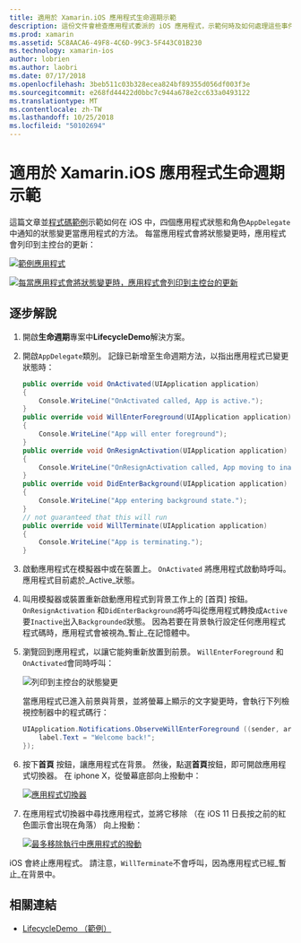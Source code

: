 ```yaml
---
title: 適用於 Xamarin.iOS 應用程式生命週期示範
description: 這份文件會檢查應用程式委派的 iOS 應用程式，示範何時及如何處理這些事件所處理的各種生命週期事件。
ms.prod: xamarin
ms.assetid: 5C8AACA6-49F8-4C6D-99C3-5F443C01B230
ms.technology: xamarin-ios
author: lobrien
ms.author: laobri
ms.date: 07/17/2018
ms.openlocfilehash: 3beb511c03b328ecea824bf89355d056df003f3e
ms.sourcegitcommit: e268fd44422d0bbc7c944a678e2cc633a0493122
ms.translationtype: MT
ms.contentlocale: zh-TW
ms.lasthandoff: 10/25/2018
ms.locfileid: "50102694"
---
```

# <a name="application-lifecycle-demo-for-xamarinios"></a>適用於 Xamarin.iOS 應用程式生命週期示範

這篇文章並[程式碼範例](https://developer.xamarin.com/samples/monotouch/LifecycleDemo/)示範如何在 iOS 中，四個應用程式狀態和角色`AppDelegate`中通知的狀態變更當應用程式的方法。 每當應用程式會將狀態變更時，應用程式會列印到主控台的更新：

[![](application-lifecycle-demo-images/image3-sml.png "範例應用程式")](application-lifecycle-demo-images/image3.png#lightbox)

[![](application-lifecycle-demo-images/image4.png "每當應用程式會將狀態變更時，應用程式會列印到主控台的更新")](application-lifecycle-demo-images/image4.png#lightbox)

## <a name="walkthrough"></a>逐步解說

1. 開啟**生命週期**專案中**LifecycleDemo**解決方案。
1. 開啟`AppDelegate`類別。 記錄已新增至生命週期方法，以指出應用程式已變更狀態時：

    ```csharp
    public override void OnActivated(UIApplication application)
    {
        Console.WriteLine("OnActivated called, App is active.");
    }
    public override void WillEnterForeground(UIApplication application)
    {
        Console.WriteLine("App will enter foreground");
    }
    public override void OnResignActivation(UIApplication application)
    {
        Console.WriteLine("OnResignActivation called, App moving to inactive state.");
    }
    public override void DidEnterBackground(UIApplication application)
    {
        Console.WriteLine("App entering background state.");
    }
    // not guaranteed that this will run
    public override void WillTerminate(UIApplication application)
    {
        Console.WriteLine("App is terminating.");
    }
    ```

1. 啟動應用程式在模擬器中或在裝置上。 `OnActivated` 將應用程式啟動時呼叫。 應用程式目前處於_Active_狀態。
1. 叫用模擬器或裝置重新啟動應用程式到背景工作上的 [首頁] 按鈕。 `OnResignActivation` 和`DidEnterBackground`將呼叫從應用程式轉換成`Active`要`Inactive`出入`Backgrounded`狀態。 因為若要在背景執行設定任何應用程式程式碼時，應用程式會被視為_暫止_在記憶體中。
1. 瀏覽回到應用程式，以讓它能夠重新放置到前景。 `WillEnterForeground` 和`OnActivated`會同時呼叫：

    ![](application-lifecycle-demo-images/image4.png "列印到主控台的狀態變更")

    當應用程式已進入前景與背景，並將螢幕上顯示的文字變更時，會執行下列檢視控制器中的程式碼行：

    ```csharp
    UIApplication.Notifications.ObserveWillEnterForeground ((sender, args) => {
        label.Text = "Welcome back!";
    });
    ```

1. 按下**首頁** 按鈕，讓應用程式在背景。 然後，點選**首頁**按鈕，即可開啟應用程式切換器。 在 iphone X，從螢幕底部向上撥動中：

    [![應用程式切換器](application-lifecycle-demo-images/app-switcher-sml.png "應用程式切換器")](application-lifecycle-demo-images/app-switcher.png#lightbox)
  
1. 在應用程式切換器中尋找應用程式，並將它移除 （在 iOS 11 日長按之前的紅色圖示會出現在角落） 向上撥動：

    [![最多移除執行中應用程式的撥動](application-lifecycle-demo-images/app-switcher-swipe-sml.png "撥動，最多移除執行中應用程式")](application-lifecycle-demo-images/app-switcher-swipe.png#lightbox)

iOS 會終止應用程式。 請注意，`WillTerminate`不會呼叫，因為應用程式已經_暫止_在背景中。

## <a name="related-links"></a>相關連結

- [LifecycleDemo （範例）](https://developer.xamarin.com/samples/monotouch/LifecycleDemo/)
